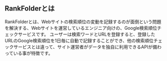 ## RankFolderとは
RankFolderとは、Webサイトの検索順位の変動を記録するのが面倒という問題を解決する、Webサイトを運営しているエンジニア向けの、Google検索順位チェックサービスです。
ユーザーは検索ワードとURLを登録すると、登録したURLのGoogle検索順位を1日毎に自動で記録することができ、他の検索順位チェックサービスとは違って、サイト運営者がデータを独自に利用できるAPIが備わっている事が特徴です。
